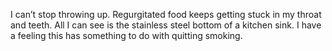 I can’t stop throwing up. Regurgitated food keeps getting stuck in my throat and teeth. All I can see is the stainless steel bottom of a kitchen sink. I have a feeling this has something to do with quitting smoking.
